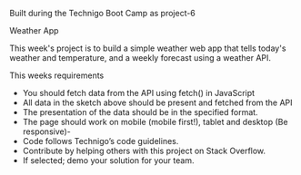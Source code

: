 Built during the Technigo Boot Camp as project-6

Weather App

This week's project is to build a simple weather web app that tells today's weather and temperature, and a weekly forecast using a weather API.

This weeks requirements

- You should fetch data from the API using fetch() in JavaScript 
- All data in the sketch above should be present and fetched from the API
- The presentation of the data should be in the specified format. 
- The page should work on mobile (mobile first!), tablet and desktop (Be responsive)- 
- Code follows Technigo’s code guidelines.
- Contribute by helping others with this project on Stack Overflow.
- If selected; demo your solution for your team.

